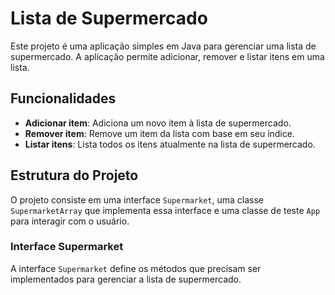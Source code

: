 # Lista de Supermercado

Este projeto é uma aplicação simples em Java para gerenciar uma lista de supermercado. A aplicação permite adicionar, remover e listar itens em uma lista. 

## Funcionalidades

- **Adicionar item**: Adiciona um novo item à lista de supermercado.
- **Remover item**: Remove um item da lista com base em seu índice.
- **Listar itens**: Lista todos os itens atualmente na lista de supermercado.

## Estrutura do Projeto

O projeto consiste em uma interface `Supermarket`, uma classe `SupermarketArray` que implementa essa interface e uma classe de teste `App` para interagir com o usuário.

### Interface Supermarket

A interface `Supermarket` define os métodos que precisam ser implementados para gerenciar a lista de supermercado.
